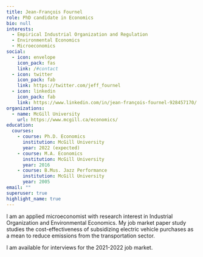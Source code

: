 ```yaml
---
title: Jean-François Fournel
role: PhD candidate in Economics
bio: null
interests:
  - Empirical Industrial Organization and Regulation
  - Environmental Economics
  - Microeconomics
social:
  - icon: envelope
    icon_pack: fas
    link: /#contact
  - icon: twitter
    icon_pack: fab
    link: https://twitter.com/jeff_fournel
  - icon: linkedin
    icon_pack: fab
    link: https://www.linkedin.com/in/jean-françois-fournel-928457170/
organizations:
  - name: McGill University
    url: https://www.mcgill.ca/economics/
education:
  courses:
    - course: Ph.D. Economics
      institution: McGill University
      year: 2022 (expected)
    - course: M.A. Economics
      institution: McGill University
      year: 2016
    - course: B.Mus. Jazz Performance
      institution: McGill University
      year: 2005
email: ""
superuser: true
highlight_name: true
---
```

I am an applied microeconomist with research interest in Industrial Organization and Environmental Economics. My job market paper study studies the cost-effectiveness of subsidizing electric vehicle purchases as a mean to reduce emissions from the transportation sector.

I am available for interviews for the 2021-2022 job market.